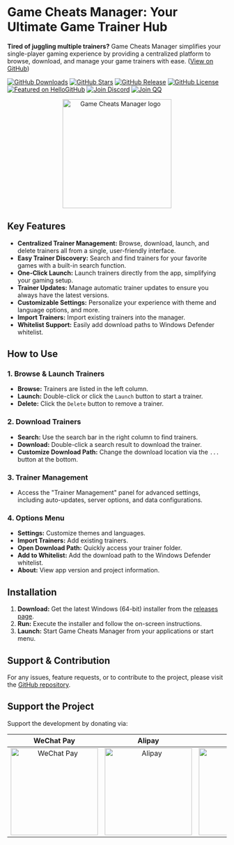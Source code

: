 # Game Cheats Manager: Your Ultimate Game Trainer Hub

**Tired of juggling multiple trainers?** Game Cheats Manager simplifies your single-player gaming experience by providing a centralized platform to browse, download, and manage your game trainers with ease. ([View on GitHub](https://github.com/dyang886/Game-Cheats-Manager))

[![GitHub Downloads](https://img.shields.io/github/downloads/dyang886/Game-Cheats-Manager/total)](https://github.com/dyang886/Game-Cheats-Manager/releases/latest)
[![GitHub Stars](https://img.shields.io/github/stars/dyang886/Game-Cheats-Manager?style=flat&color=ffc000)](https://github.com/dyang886/Game-Cheats-Manager)
[![GitHub Release](https://img.shields.io/github/v/release/dyang886/Game-Cheats-Manager?link=https%3A%2F%2Fgithub.com%2Fdyang886%2FGame-Cheats-Manager%2Freleases%2Flatest)](https://github.com/dyang886/Game-Cheats-Manager/releases/latest)
[![GitHub License](https://img.shields.io/github/license/dyang886/Game-Cheats-Manager)](https://github.com/dyang886/Game-Cheats-Manager/blob/main/LICENSE)
[![Featured on HelloGitHub](https://abroad.hellogithub.com/v1/widgets/recommend.svg?rid=3ca6e8e23401477282ba72d2d8932311&claim_uid=UrZOap0AkvuRw7D&theme=small)](https://hellogithub.com/repository/3ca6e8e23401477282ba72d2d8932311)
[![Join Discord](https://img.shields.io/badge/Join_Discord-f0f0f0?logo=discord)](https://discord.gg/d627qVyHEF)
[![Join QQ](https://img.shields.io/badge/Join_QQ-f0f0f0?logo=qq)](https://pd.qq.com/s/h06qbdey6)

<div align="center">
    <img src="src/assets/logo.png" alt="Game Cheats Manager logo" width="250" />
</div>

## Key Features

*   **Centralized Trainer Management:** Browse, download, launch, and delete trainers all from a single, user-friendly interface.
*   **Easy Trainer Discovery:** Search and find trainers for your favorite games with a built-in search function.
*   **One-Click Launch:**  Launch trainers directly from the app, simplifying your gaming setup.
*   **Trainer Updates:** Manage automatic trainer updates to ensure you always have the latest versions.
*   **Customizable Settings:**  Personalize your experience with theme and language options, and more.
*   **Import Trainers:** Import existing trainers into the manager.
*   **Whitelist Support:** Easily add download paths to Windows Defender whitelist.

## How to Use

### 1. Browse & Launch Trainers

*   **Browse:** Trainers are listed in the left column.
*   **Launch:** Double-click or click the `Launch` button to start a trainer.
*   **Delete:** Click the `Delete` button to remove a trainer.

### 2. Download Trainers

*   **Search:** Use the search bar in the right column to find trainers.
*   **Download:** Double-click a search result to download the trainer.
*   **Customize Download Path:** Change the download location via the `...` button at the bottom.

### 3. Trainer Management

*   Access the "Trainer Management" panel for advanced settings, including auto-updates, server options, and data configurations.

### 4. Options Menu

*   **Settings:** Customize themes and languages.
*   **Import Trainers:** Add existing trainers.
*   **Open Download Path:** Quickly access your trainer folder.
*   **Add to Whitelist:** Add the download path to the Windows Defender whitelist.
*   **About:** View app version and project information.

## Installation

1.  **Download:** Get the latest Windows (64-bit) installer from the [releases page](https://github.com/dyang886/Game-Cheats-Manager/releases).
2.  **Run:** Execute the installer and follow the on-screen instructions.
3.  **Launch:** Start Game Cheats Manager from your applications or start menu.

## Support & Contribution

For any issues, feature requests, or to contribute to the project, please visit the [GitHub repository](https://github.com/dyang886/Game-Cheats-Manager).

## Support the Project

Support the development by donating via:

| WeChat Pay                                                       | Alipay                                                          | QQ Pay                                                         |
| :---------------------------------------------------------------: | :--------------------------------------------------------------: | :-------------------------------------------------------------: |
| <img src="src/assets/wechat.png" alt="WeChat Pay" width="200" /> | <img src="src/assets/alipay.png" alt="Alipay" width="200" /> | <img src="src/assets/qq.png" alt="QQ Pay" width="200" /> |